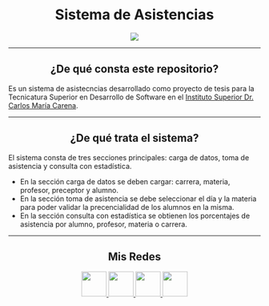 <h1 align="center"> Sistema de Asistencias </h1>


<p align="center">
  <a href="https://github.com/duboisfacu/asistencias">
  <img src="https://i.ibb.co/prLGSx3/icon.png"/>
  </a>
</p>


***
<center>

<h2 align="center"> ¿De qué consta este repositorio?</h2>
</center>

Es un sistema de asistecncias desarrollado como proyecto de tesis para la Tecnicatura Superior en Desarrollo de Software en el <a href="https://iscarena-cba.infd.edu.ar/sitio/" target="_blank">Instituto Superior Dr. Carlos María Carena</a>.


***
<h2 align="center"> ¿De qué trata el sistema?</h2>
</center>

El sistema consta de tres secciones principales: carga de datos, toma de asistencia y consulta con estadística.
<ul>

<li>En la sección carga de datos se deben cargar: carrera, materia, profesor, preceptor y alumno.</li>

<li>En la sección toma de asistencia se debe seleccionar el día y la materia para poder validar la precencialidad de los alumnos en la misma.</li>

<li>En la sección consulta con estadística se obtienen los porcentajes de asistencia por alumno, profesor, materia o carrera.</li>
</ul>

***
<center>

<h2 align="center"> Mis Redes </h2>
<p  align="center">
<a href="https://www.linkedin.com/in/facundo-n-dubois-08b251184/" target="_blank">
  <img src="https://i.ibb.co/7VZQrXx/link.png" height=50px>
</a>
<a href="https://www.instagram.com/duboisfacu/" target="_blank">
  <img src="https://i.ibb.co/stNqbkw/ig.png" height=50px>
</a>
<a href="https://www.reddit.com/user/Stackden" target="_blank">
<img src="https://i.ibb.co/4T7YM0V/reddit.png" height=50px>
</a>
<a href="https://twitter.com/duboisfacu" target="_blank">
<img src="https://i.ibb.co/PxrxjS2/twitter.png" height=50px>
</a>
  </p>
</center>
